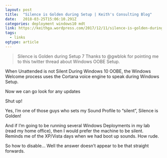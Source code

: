 ```yaml
---
layout: post 
title:  "Silence is Golden during Setup | Keith's Consulting Blog" 
date:   2018-03-25T15:06:10.291Z 
categories: deployment windows10 mdt
link: https://keithga.wordpress.com/2017/12/11/silence-is-golden-during-setup/ 
tags:
  - links
ogtype: article 
---
```


> Silence is Golden during Setup
7
Thanks to @gwblok for pointing me to this twitter thread about Windows OOBE Setup.

When Unattended is not Silent
During Windows 10 OOBE, the Windows Welcome process uses the Cortana voice engine to speak during Windows Setup.

Now we can go look for any updates

Shut up!

Yes, I’m one of those guys who sets my Sound Profile to “silent”, Silence is Golden!

And if I’m going to be running several Windows Deployments in my lab (read my home office), then I would prefer the machine to be silent. Reminds me of the XP/Vista days when we had boot up sounds. How rude.

So how to disable… Well the answer doesn’t appear to be that straight forwards.